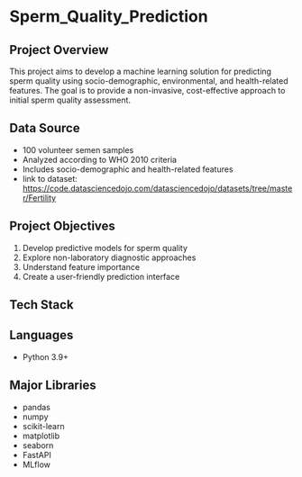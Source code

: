 # Sperm_Quality_Prediction

## Project Overview

This project aims to develop a machine learning solution for predicting sperm quality using socio-demographic, environmental, and health-related features. The goal is to provide a non-invasive, cost-effective approach to initial sperm quality assessment.

## Data Source
- 100 volunteer semen samples
- Analyzed according to WHO 2010 criteria
- Includes socio-demographic and health-related features
- link to dataset: https://code.datasciencedojo.com/datasciencedojo/datasets/tree/master/Fertility

## Project Objectives

1. Develop predictive models for sperm quality
2. Explore non-laboratory diagnostic approaches
3. Understand feature importance
4. Create a user-friendly prediction interface

## Tech Stack

## Languages
- Python 3.9+

## Major Libraries
- pandas
- numpy
- scikit-learn
- matplotlib
- seaborn
- FastAPI
- MLflow
